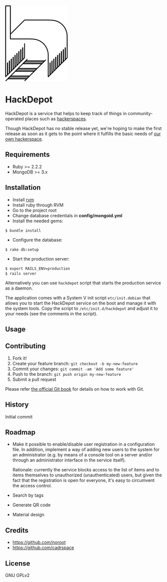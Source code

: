 ![HackDepot](https://github.com/cadrspace/hackdepot/blob/master/doc/logo.png)

# HackDepot

HackDepot is a service that helps to keep track of things in
community-operated places such as
[hackerspaces](http://hackerspaces.org/).

Though HackDepot has no stable release yet, we're hoping to make the
first release as soon as it gets to the point where it fulfills the
basic needs of [our own hackerspace](http://cadrspace.ru/).

## Requirements

- Ruby >= 2.2.2
- MongoDB >= 3.x

## Installation

- Install [rvm](http://rvm.io)
- Install ruby through RVM
- Go to the project root
- Change database credentials in **config/mongoid.yml**
- Install the needed gems:
```
$ bundle install
```
- Configure the database:
```
$ rake db:setup
```
- Start the production server:
```
$ export RAILS_ENV=production
$ rails server
```

Alternatively you can use `hackdepot` script that starts the
production service as a daemon.

The application comes with a System V init script `etc/init.debian`
that allows you to start the HackDepot service on the boot and manage
it with the system tools.  Copy the script to `/etc/init.d/hackdepot`
and adjust it to your needs (see the comments in the script).

## Usage

## Contributing

1. Fork it!
2. Create your feature branch: `git checkout -b my-new-feature`
3. Commit your changes: `git commit -am 'Add some feature'`
4. Push to the branch: `git push origin my-new-feature`
5. Submit a pull request

Please refer [the official Git book](https://www.git-scm.com/book/)
for details on how to work with Git.

## History

Initial commit

## Roadmap

- Make it possible to enable/disable user registration in a
  configuration file.  In addition, implement a way of adding new
  users to the system for an administrator (e.g. by means of a console
  tool on a server and/or through an administrator interface in the
  service itself).

  Rationale: currently the service blocks access to the list of items
  and to items themselves to unauthorized (unauthenticated) users, but
  given the fact that the registration is open for everyone, it's easy
  to circumvent the access control.
- Search by tags
- Generate QR code
- Material design

## Credits

- https://github.com/noroot
- https://github.com/cadrspace

## License

GNU GPLv2
